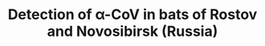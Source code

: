 ---
title: "Detection of α-CoV in bats of Rostov and Novosibirsk (Russia)"
collection: research
from: 2024-11-01
to: 2024-11-01
info: "Russian Science Foundation project [№ 23-64-00005](https://rscf.ru/en/project/23-64-00005/)"
venue: "Don State Technical University"
logo: "<img src='/images/research/PhoACr.png' width='500px'>"
external_url: https://github.com/PopovIILab/PhoACr
---